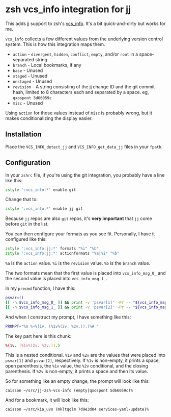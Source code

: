 # zsh vcs_info integration for jj

This adds [jj](https://jj-vcs.github.io/jj/latest/) support to zsh's [vcs_info](https://zsh.sourceforge.io/Doc/Release/User-Contributions.html#Version-Control-Information).
It's a bit quick-and-dirty but works for me.

`vcs_info` collects a few different values from the underlying version control system.
This is how this integration maps them.
* `action` - `divergent`, `hidden`, `conflict`, `empty`, and/or `root` in a space-separated string
* `branch` - Local bookmarks, if any
* `base` - Unused
* `staged` - Unused
* `unstaged` - Unused
* `revision` - A string consisting of the jj change ID and the git commit hash, limited to 8 characters each and separated by a space.  eg, `qxospont 5d66059c`
* `misc` - Unused

Using `action` for those values instead of `misc` is probably wrong, but it makes conditionalizing the display easier.

## Installation

Place the `VCS_INFO_detect_jj` and `VCS_INFO_get_data_jj` files in your `fpath`.

## Configuration

In your `zshrc` file, if you're using the git integration, you probably have a line like this:

```zsh
zstyle ':vcs_info:*' enable git
```

Change that to:

```zsh
zstyle ':vcs_info:*' enable jj git
```

Because `jj` repos are also `git` repos, it's **very important** that `jj` come before `git` in the list.

You can then configure your formats as you see fit.
Personally, I have it configured like this:

```zsh
zstyle ':vcs_info:jj:*' formats "%i" "%b"
zstyle ':vcs_info:jj:*' actionformats "%a|%i" "%b"
```

`%a` is the `action` value.
`%i` is the `revision` value.
`%b` is the `branch` value.

The two formats mean that the first value is placed into `vcs_info_msg_0_` and the second value is placed into `vcs_info_msg_1_`.

In my `precmd` function, I have this:

```zsh
psvar=()
[[ -n $vcs_info_msg_0_ ]] && print -v 'psvar[1]' -Pr -- "${vcs_info_msg_0_}"
[[ -n $vcs_info_msg_1_ ]] && print -v 'psvar[2]' -Pr -- "${vcs_info_msg_1_}"
```

And when I construct my prompt, I have something like this:

```zsh
PROMPT="%m %~%(1v. (%1v%(2v. %2v.)).)%# "
```

The key part here is this chunk:

```zsh
%(1v. (%1v%(2v. %2v.)).)
```

This is a nested conditional.
`%1v` and `%2v` are the values that were placed into `psvar[1]` and `psvar[2]`, respectively.
If `%1v` is non-empty, it prints a space, open parenthesis, the `%1v` value, the `%2v` conditional, and the closing parenthesis.
If `%2v` is non-empty, it prints a space and then its value.

So for something like an empty change, the prompt will look like this:

```
caisson ~/src/jj-zsh-vcs-info (empty|qxospont 5d66059c)%
```

And for a bookmark, it will look like this:

```
caisson ~/src/kia_uvo (mkltqqlm 7d9e3d04 services-yaml-update)%
```


